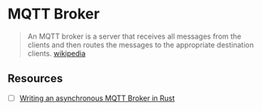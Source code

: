 # MQTT Broker

> An MQTT broker is a server that receives all messages from the clients and then routes the messages to the appropriate destination clients. [wikipedia][1]

## Resources

- [ ] [Writing an asynchronous MQTT Broker in Rust](https://hassamuddin.com/blog/rust-mqtt/overview/)

[1]: https://en.wikipedia.org/wiki/MQTT
